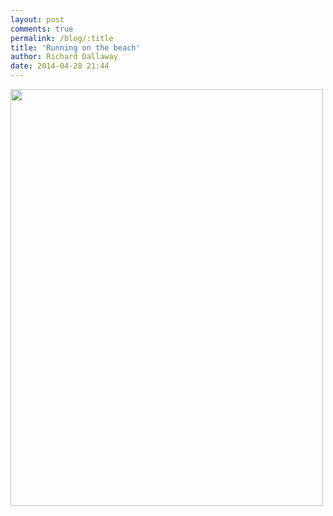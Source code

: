 ```yaml
---
layout: post
comments: true
permalink: /blog/:title
title: 'Running on the beach'
author: Richard Dallaway
date: 2014-04-28 21:44
---
```


<div><a href="//static.skitters.dallaway.com/tp_IMG_20140428_174707.jpg"><img src="//static.skitters.dallaway.com/tp_thumb_IMG_20140428_174707.jpg" width="500" height="667"/></a></div>


  
      
